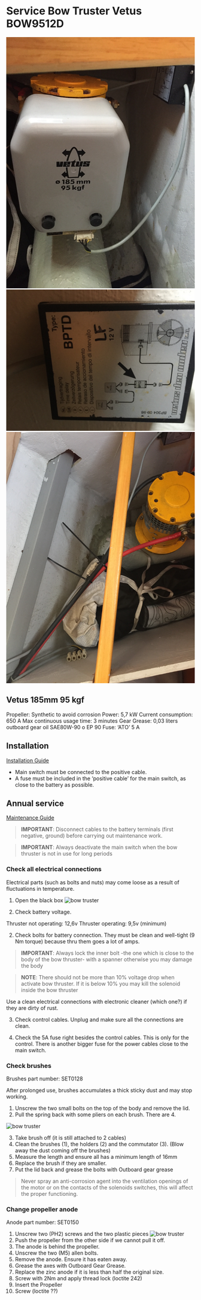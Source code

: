 # Service Bow Truster Vetus BOW9512D

![bow truster](../images/bow_truster_1.jpg)
![bow truster](../images/bow_truster_2.jpg)
![bow truster](../images/bow_truster_3.jpg)

## Vetus 185mm 95 kgf

Propeller: Synthetic to avoid corrosion
Power: 5,7 kW
Current consumption: 650 A
Max continuous usage time: 3 minutes
Gear Grease: 0,03 liters outboard gear oil SAE80W-90 o EP 90
Fuse: ‘ATO’ 5 A

## Installation

[Installation Guide](https://vetus.com/cms/wp-content/uploads/020526.08-r02-2019-12-BOW95D.pdf)

- Main switch must be connected to the positive cable.
- A fuse must be included in the ‘positive cable’ for the main switch, as close to the battery as possible.

## Annual service

[Maintenance Guide](https://vetus.com/cms/wp-content/uploads/020901.02-r02_-2021-06-Maintenance-and-Warranty-Manual-for-Thrusters.pdf)

> **IMPORTANT**: Disconnect cables to the battery terminals (first negative, ground) before carrying out maintenance work.

> **IMPORTANT**: Always deactivate the main switch when the bow thruster is not in use for long periods


### Check all electrical connections

Electrical parts (such as bolts and nuts) may come loose as a result of fluctuations in temperature.

1. Open the black box
![bow truster](../images/bow_truster_4.jpg)

2. Check battery voltage.

Thruster not operating: 12,6v
Thruster operating: 9,5v (minimum)

2. Check bolts for battery connection. They must be clean and well-tight (9 Nm torque) because thru them goes a lot of amps.

> **IMPORTANT**: Always lock the inner bolt -the one which is close to the body of the bow thruster- with a spanner otherwise you may damage the body

> **NOTE**: There should not be more than 10% voltage drop when activate bow thruster. If it is below 10% you may kill the solenoid inside the bow thruster

Use a clean electrical connections with electronic cleaner (which one?) if they are dirty of rust.

3. Check control cables. Unplug and make sure all the connections are clean.

4. Check the 5A fuse right besides the control cables. This is only for the control. There is another bigger fuse for the power cables close to the main switch.

### Check brushes

Brushes part number: SET0128

After prolonged use, brushes accumulates a thick sticky dust and may stop working.

1. Unscrew the two small bolts on the top of the body and remove the lid.
2. Pull the spring back with some pliers on each brush. There are 4.

  ![bow truster](../images/bow_truster_5.jpg)

3. Take brush off (it is still attached to 2 cables)
4. Clean the brushes (1), the holders (2) and the commutator (3). (Blow away
the dust coming off the brushes)
5. Measure the length and ensure all has a minimum length of 16mm
6. Replace the brush if they are smaller.
7. Put the lid back and grease the bolts with Outboard gear grease

> Never spray an anti-corrosion agent into the ventilation openings of the motor or on the contacts of the solenoids switches, this will affect the proper functioning.

### Change propeller anode

Anode part number: SET0150

1. Unscrew two (PH2) screws and the two plastic pieces
  ![bow truster](../images/bow_truster_6.jpg)
2. Push the propeller from the other side if we cannot pull it off.
3. The anode is behind the propeller.
4. Unscrew the two (M5) allen bolts.
5. Remove the anode. Ensure it has eaten away.
6. Grease the axes with Outboard Gear Grease.
7. Replace the zinc anode if it is less than half the original size.
8. Screw with 2Nm and apply thread lock (loctite 242)
9. Insert the Propeller
10. Screw (loctite ??)
